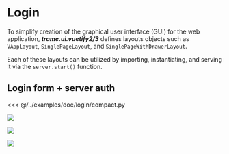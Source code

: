 # Login

To simplify creation of the graphical user interface (GUI) for the web application, ***trame.ui.vuetify2/3*** defines layouts objects such as `VAppLayout`, `SinglePageLayout`, and `SinglePageWithDrawerLayout`.

Each of these layouts can be utilized by importing, instantiating, and serving it via the `server.start()` function.

## Login form + server auth

<<< @/../examples/doc/login/compact.py

![](/assets/login/compact.png)

![](/assets/login/compact-error.png)

![](/assets/login/compact-success.png)
